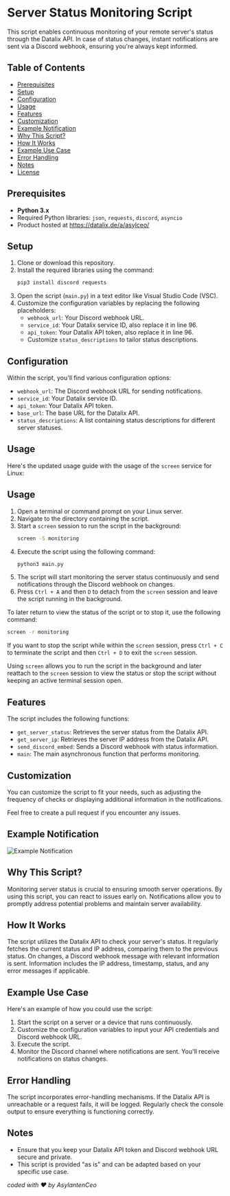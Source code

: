 # Server Status Monitoring Script


This script enables continuous monitoring of your remote server's status through the Datalix API. In case of status changes, instant notifications are sent via a Discord webhook, ensuring you're always kept informed.

## Table of Contents

- [Prerequisites](#prerequisites)
- [Setup](#setup)
- [Configuration](#configuration)
- [Usage](#usage)
- [Features](#features)
- [Customization](#customization)
- [Example Notification](#example-notification)
- [Why This Script?](#why-this-script)
- [How It Works](#how-it-works)
- [Example Use Case](#example-use-case)
- [Error Handling](#error-handling)
- [Notes](#notes)
- [License](#license)

## Prerequisites

- **Python 3.x**
- Required Python libraries: `json`, `requests`, `discord`, `asyncio`
- Product hosted at https://datalix.de/a/asylceo/

## Setup

1. Clone or download this repository.
2. Install the required libraries using the command:
   ```bash
   pip3 install discord requests
   ```
3. Open the script (`main.py`) in a text editor like Visual Studio Code (VSC).
4. Customize the configuration variables by replacing the following placeholders:
   - `webhook_url`: Your Discord webhook URL.
   - `service_id`: Your Datalix service ID, also replace it in line 96.
   - `api_token`: Your Datalix API token, also replace it in line 96.
   - Customize `status_descriptions` to tailor status descriptions.

## Configuration

Within the script, you'll find various configuration options:

- `webhook_url`: The Discord webhook URL for sending notifications.
- `service_id`: Your Datalix service ID.
- `api_token`: Your Datalix API token.
- `base_url`: The base URL for the Datalix API.
- `status_descriptions`: A list containing status descriptions for different server statuses.

## Usage

Here's the updated usage guide with the usage of the `screen` service for Linux:

## Usage

1. Open a terminal or command prompt on your Linux server.
2. Navigate to the directory containing the script.
3. Start a `screen` session to run the script in the background:
   ```bash
   screen -S monitoring
   ```
4. Execute the script using the following command:
   ```bash
   python3 main.py
   ```
5. The script will start monitoring the server status continuously and send notifications through the Discord webhook on changes.
6. Press `Ctrl + A` and then `D` to detach from the `screen` session and leave the script running in the background.

To later return to view the status of the script or to stop it, use the following command:

```bash
screen -r monitoring
```

If you want to stop the script while within the `screen` session, press `Ctrl + C` to terminate the script and then `Ctrl + D` to exit the `screen` session.

Using `screen` allows you to run the script in the background and later reattach to the `screen` session to view the status or stop the script without keeping an active terminal session open.

## Features

The script includes the following functions:

- `get_server_status`: Retrieves the server status from the Datalix API.
- `get_server_ip`: Retrieves the server IP address from the Datalix API.
- `send_discord_embed`: Sends a Discord webhook with status information.
- `main`: The main asynchronous function that performs monitoring.

## Customization

You can customize the script to fit your needs, such as adjusting the frequency of checks or displaying additional information in the notifications.

Feel free to create a pull request if you encounter any issues.

## Example Notification

![Example Notification](https://cdn.discordapp.com/attachments/1139948214120886292/1140386807809331200/VXxeBu6UzgqO.png)

## Why This Script?

Monitoring server status is crucial to ensuring smooth server operations. By using this script, you can react to issues early on. Notifications allow you to promptly address potential problems and maintain server availability.

## How It Works

The script utilizes the Datalix API to check your server's status. It regularly fetches the current status and IP address, comparing them to the previous status. On changes, a Discord webhook message with relevant information is sent. Information includes the IP address, timestamp, status, and any error messages if applicable.

## Example Use Case

Here's an example of how you could use the script:

1. Start the script on a server or a device that runs continuously.
2. Customize the configuration variables to input your API credentials and Discord webhook URL.
3. Execute the script.
4. Monitor the Discord channel where notifications are sent. You'll receive notifications on status changes.

## Error Handling

The script incorporates error-handling mechanisms. If the Datalix API is unreachable or a request fails, it will be logged. Regularly check the console output to ensure everything is functioning correctly.

## Notes

- Ensure that you keep your Datalix API token and Discord webhook URL secure and private.
- This script is provided "as is" and can be adapted based on your specific use case.

*coded with ❤️ by AsylantenCeo*
```
